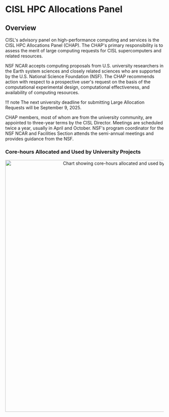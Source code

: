 # CISL HPC Allocations Panel

## Overview
CISL's advisory panel on high-performance computing and services is the
CISL HPC Allocations Panel (CHAP). The CHAP's primary responsibility is
to assess the merit of large computing requests for CISL supercomputers
and related resources.

NSF NCAR accepts computing proposals from U.S. university researchers
in the Earth system sciences and closely related sciences who are 
supported by the U.S. National Science Foundation (NSF). The CHAP 
recommends action with respect to a prospective user's request on 
the basis of the computational experimental design, computational 
effectiveness, and availability of computing resources.

!!! note
    The next university deadline for submitting Large Allocation Requests will be September 9, 2025.

CHAP members, most of whom are from the university community, are
appointed to three-year terms by the CISL Director. Meetings are
scheduled twice a year, usually in April and October. NSF's program
coordinator for the NSF NCAR and Facilities Section attends the semi-annual
meetings and provides guidance from the NSF.

### Core-hours Allocated and Used by University Projects

<p style="text-align: center;">
  <span class="confluence-embedded-file-wrapper confluence-embedded-manual-size">
    <img class="confluence-embedded-image confluence-content-image-border" draggable="false" alt="Chart showing core-hours allocated and used by university projects" width="800" src="https://kb.ucar.edu/download/attachments/embedded-page/RC/CISL%20HPC%20Allocations%20Panel/Univ_alloc_use_2013_2023.png?api=v2">
  </span>
</p>

